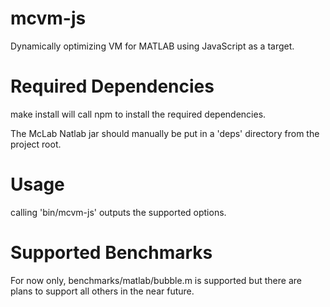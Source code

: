 mcvm-js
=======

Dynamically optimizing VM for MATLAB using JavaScript as a target.

Required Dependencies
=======

make install will call npm to install the required dependencies.

The McLab Natlab jar should manually be put in a 'deps' directory from the project root.

Usage
=======

calling 'bin/mcvm-js' outputs the supported options.

Supported Benchmarks
=======

For now only, benchmarks/matlab/bubble.m is supported but there are plans to support all others in the near future.

